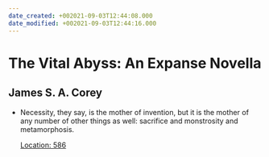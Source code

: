 ```yaml
---
date_created: +002021-09-03T12:44:08.000
date_modified: +002021-09-03T12:44:16.000
---
```


# The Vital Abyss: An Expanse Novella

## James S. A. Corey

- Necessity, they say, is the mother of invention, but it is the mother of any number of other things as well: sacrifice and monstrosity and metamorphosis.
    
    [Location: 586](kindle://book?action=open&asin=B010PIFEC0&location=586)
